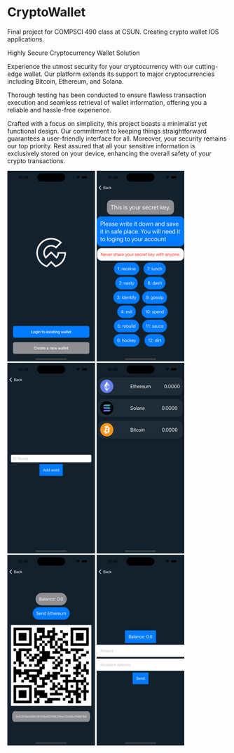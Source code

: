 # CryptoWallet
Final project for COMPSCI 490 class at CSUN. Creating crypto wallet IOS applications. 

Highly Secure Cryptocurrency Wallet Solution

Experience the utmost security for your cryptocurrency with our cutting-edge wallet. Our platform extends its support to major cryptocurrencies including Bitcoin, Ethereum, and Solana.

Thorough testing has been conducted to ensure flawless transaction execution and seamless retrieval of wallet information, offering you a reliable and hassle-free experience.

Crafted with a focus on simplicity, this project boasts a minimalist yet functional design. Our commitment to keeping things straightforward guarantees a user-friendly interface for all. Moreover, your security remains our top priority. Rest assured that all your sensitive information is exclusively stored on your device, enhancing the overall safety of your crypto transactions.

<img src="images/StartScreen.png" alt="Welcome Screen" width="200">
<img src="images/SecretPhrase.png" alt="Generating New Wallet" width="200">
<img src="images/LoginScreen.png" alt="Login Into Your New Wallet" width="200">
<img src="images/HomeScreen.png" alt="Home Screen" width="200">
<img src="images/CoinScreen.png" alt="Coin Information" width="200">
<img src="images/SendScreen.png" alt="Make a Transaction" width="200">
